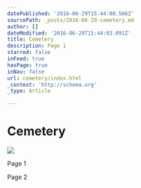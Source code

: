 ```yaml
---
datePublished: '2016-06-29T15:44:08.566Z'
sourcePath: _posts/2016-06-29-cemetery.md
author: []
dateModified: '2016-06-29T15:44:03.091Z'
title: Cemetery
description: Page 1
starred: false
inFeed: true
hasPage: true
inNav: false
url: cemetery/index.html
_context: 'http://schema.org'
_type: Article

---
```

# Cemetery
![](https://the-grid-user-content.s3-us-west-2.amazonaws.com/d2c6b4fe-8f2f-40a2-a324-340e93b66610.png)

Page 1

Page 2
